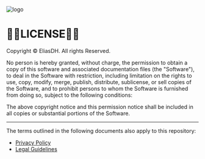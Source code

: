 ![logo](https://eliasdh.com/assets/media/images/logo-github.png)
# 💙🤍LICENSE🤍💙

Copyright © EliasDH. All rights Reserved.

No person is hereby granted, without charge, the permission to obtain a copy
of this software and associated documentation files (the "Software"), to deal
in the Software with restriction, including limitation on the rights
to use, copy, modify, merge, publish, distribute, sublicense, or sell
copies of the Software, and to prohibit persons to whom the Software is
furnished from doing so, subject to the following conditions:

The above copyright notice and this permission notice shall be included in all
copies or substantial portions of the Software.

---

The terms outlined in the following documents also apply to this repository:

- [Privacy Policy](https://eliasdh.com/assets/pages/privacy-policy.html)
- [Legal Guidelines](https://eliasdh.com/assets/pages/legal-guidelines.html)
